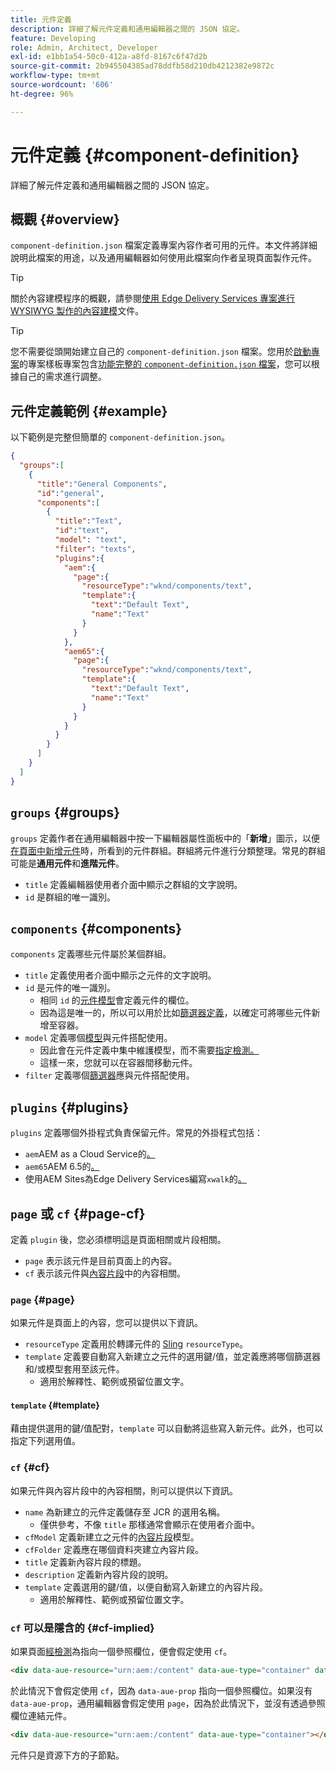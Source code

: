 ```yaml
---
title: 元件定義
description: 詳細了解元件定義和通用編輯器之間的 JSON 協定。
feature: Developing
role: Admin, Architect, Developer
exl-id: e1bb1a54-50c0-412a-a8fd-8167c6f47d2b
source-git-commit: 2b945504385ad78ddfb58d210db4212382e9872c
workflow-type: tm+mt
source-wordcount: '606'
ht-degree: 96%

---
```


# 元件定義 {#component-definition}

詳細了解元件定義和通用編輯器之間的 JSON 協定。

## 概觀 {#overview}

`component-definition.json` 檔案定義專案內容作者可用的元件。本文件將詳細說明此檔案的用途，以及通用編輯器如何使用此檔案向作者呈現頁面製作元件。

>[!TIP]
>
>關於內容建模程序的概觀，請參閱[使用 Edge Delivery Services 專案進行 WYSIWYG 製作的內容建模](https://www.aem.live/developer/component-model-definitions)文件。

>[!TIP]
>
>您不需要從頭開始建立自己的 `component-definition.json` 檔案。您用於[啟動專案](https://www.aem.live/developer/ue-tutorial)的專案樣板專案包含[功能完整的 `component-definition.json` 檔案](https://github.com/adobe-rnd/aem-boilerplate-xwalk/blob/main/component-definition.json)，您可以根據自己的需求進行調整。

## 元件定義範例 {#example}

以下範例是完整但簡單的 `component-definition.json`。

```json
{
  "groups":[
    {
      "title":"General Components",
      "id":"general",
      "components":[
        {
          "title":"Text",
          "id":"text",
          "model": "text",
          "filter": "texts",
          "plugins":{
            "aem":{
              "page":{
                "resourceType":"wknd/components/text",
                "template":{
                  "text":"Default Text",
                  "name":"Text"
                }
              }
            },
            "aem65":{
              "page":{
                "resourceType":"wknd/components/text",
                "template":{
                  "text":"Default Text",
                  "name":"Text"
                }
              }
            }
          }
        }
      ]
    }
  ]
}
```

## `groups` {#groups}

`groups` 定義作者在通用編輯器中按一下編輯器屬性面板中的「**新增**」圖示，以便[在頁面中新增元件](/help/sites-cloud/authoring/universal-editor/authoring.md#adding-components)時，所看到的元件群組。群組將元件進行分類整理。常見的群組可能是&#x200B;**通用元件**&#x200B;和&#x200B;**進階元件**。

* `title` 定義編輯器使用者介面中顯示之群組的文字說明。
* `id` 是群組的唯一識別。

## `components` {#components}

`components` 定義哪些元件屬於某個群組。

* `title` 定義使用者介面中顯示之元件的文字說明。
* `id` 是元件的唯一識別。
   * 相同 `id` 的[元件模型](/help/implementing/universal-editor/field-types.md#model-structure)會定義元件的欄位。
   * 因為這是唯一的，所以可以用於比如[篩選器定義](/help/implementing/universal-editor/filtering.md)，以確定可將哪些元件新增至容器。
* `model` 定義哪個[模型](/help/implementing/universal-editor/field-types.md#model-structure)與元件搭配使用。
   * 因此會在元件定義中集中維護模型，而不需要[指定檢測。](/help/implementing/universal-editor/field-types.md#instrumentation)
   * 這樣一來，您就可以在容器間移動元件。
* `filter` 定義哪個[篩選器](/help/implementing/universal-editor/filtering.md)應與元件搭配使用。

## `plugins` {#plugins}

`plugins` 定義哪個外掛程式負責保留元件。常見的外掛程式包括：

* `aem`AEM as a Cloud Service的[。](https://experienceleague.adobe.com/zh-hant/docs/experience-manager-cloud-service)
* `aem65`AEM 6.5的[。](https://experienceleague.adobe.com/zh-hant/docs/experience-manager-65)
* 使用AEM Sites為Edge Delivery Services編寫`xwalk`的[。](https://www.aem.live/developer/ue-tutorial)

## `page` 或 `cf` {#page-cf}

定義 `plugin` 後，您必須標明這是頁面相關或片段相關。

* `page` 表示該元件是目前頁面上的內容。
* `cf` 表示該元件與[內容片段](/help/assets/content-fragments/content-fragments.md)中的內容相關。

### `page` {#page}

如果元件是頁面上的內容，您可以提供以下資訊。

* `resourceType` 定義用於轉譯元件的 [Sling](/help/implementing/developing/introduction/sling-cheatsheet.md) `resourceType`。
* `template` 定義要自動寫入新建立之元件的選用鍵/值，並定義應將哪個篩選器和/或模型套用至該元件。
   * 適用於解釋性、範例或預留位置文字。

#### `template` {#template}

藉由提供選用的鍵/值配對，`template` 可以自動將這些寫入新元件。此外，也可以指定下列選用值。

### `cf` {#cf}

如果元件與內容片段中的內容相關，則可以提供以下資訊。

* `name` 為新建立的元件定義儲存至 JCR 的選用名稱。
   * 僅供參考，不像 `title` 那樣通常會顯示在使用者介面中。
* `cfModel` 定義新建立之元件的[內容片段](/help/assets/content-fragments/content-fragments-models.md)模型。
* `cfFolder` 定義應在哪個資料夾建立內容片段。
* `title` 定義新內容片段的標題。
* `description` 定義新內容片段的說明。
* `template` 定義選用的鍵/值，以便自動寫入新建立的內容片段。
   * 適用於解釋性、範例或預留位置文字。

### `cf` 可以是隱含的 {#cf-implied}

如果頁面[經檢測](/help/implementing/universal-editor/getting-started.md#instrument-page)為指向一個參照欄位，便會假定使用 `cf`。

```html
<div data-aue-resource="urn:aem:/content" data-aue-type="container" data-aue-prop="field"></div>
```

於此情況下會假定使用 `cf`，因為 `data-aue-prop` 指向一個參照欄位。如果沒有 `data-aue-prop`，通用編輯器會假定使用 `page`，因為於此情況下，並沒有透過參照欄位連結元件。

```html
<div data-aue-resource="urn:aem:/content" data-aue-type="container"></div>
```

元件只是資源下方的子節點。
